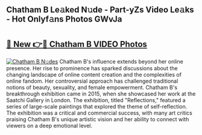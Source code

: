 ## Chatham B Le𝚊ked N𝚞de - Part-yZs Video Le𝚊ks - Hot Onlyf𝚊ns Photos GWvJa

# <h2><a href="http://ab53654.deff.icu/?id=Chatham+B">🔗 New 👉🔴 Chatham B VIDEO Photos</a></h2>

[![Chatham B N𝚞des](https://i.imgur.com/rIISA9y.gif)](http://ab53654.deff.icu/?id=Chatham+B)
Chatham B's influence extends beyond her online presence. Her rise to prominence has sparked discussions about the changing landscape of online content creation and the complexities of online fandom. Her controversial approach has challenged traditional notions of beauty, sexuality, and female empowerment. Chatham B's breakthrough exhibition came in 2015, when she showcased her work at the Saatchi Gallery in London. The exhibition, titled "Reflections," featured a series of large-scale paintings that explored the theme of self-reflection. The exhibition was a critical and commercial success, with many art critics praising Chatham B's unique artistic vision and her ability to connect with viewers on a deep emotional level.
